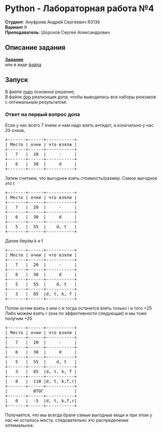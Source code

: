 # Python - Лабораторная работа №4
**Студент**: Ануфриев Андрей Сергеевич
 R3136 </br>**Вариант** 9
</br>**Преподаватель**: Шорохов Сергей Александрович
## Описание задания
[**Задание**](https://github.com/ITMOPython-2022/Lab-4/blob/main/README.md)
</br>или в виде [файла](/task.pdf)
## Запуск
В файле [main](programm/main.py) основное решение, 
</br> В файле [dop](programm/dop.py) реализация допа, чтобы выводились все наборы рюкзаков с оптимальным результатом\
### Ответ на первый вопрос допа
Если у нас всего 7 ячеек и нам надо взять антидот, а изначально у нас 20 очков, 
<pre>
+-------+------+-----------+
| Место | очки | что взяли |
+-------+------+-----------+
|   7   |  20  |     -     |
+-------+------+-----------+
|   6   |  30  |     d     |
+-------+------+-----------+
</pre>
Затем считаем, что выгоднее взять стоимость/размер.
Самое выгодное это t
<pre>
+-------+------+-----------+
| Место | очки | что взяли |
+-------+------+-----------+
|   7   |  20  |     -     |
+-------+------+-----------+
|   6   |  30  |     d     |
+-------+------+-----------+
|   5   |  55  |    d, t   |
+-------+------+-----------+
</pre>
Далее берём k и f
<pre>
+-------+------+-----------+
| Место | очки | что взяли |
+-------+------+-----------+
|   7   |  20  |     -     |
+-------+------+-----------+
|   6   |  30  |     d     |
+-------+------+-----------+
|   5   |  55  |    d, t   |
+-------+------+-----------+
|   3   |  85  |d, t, k, f |
+-------+------+-----------+
</pre>
Потом хотим взять s или c и тогда останется взять только i и того +25
Либо можем взять r (она по эффективности следующая) и мы тоже получим +25
<pre>
+-------+------+-----------+
| Место | очки | что взяли |
+-------+------+-----------+
|   7   |  20  |     -     |
+-------+------+-----------+
|   6   |  30  |     d     |
+-------+------+-----------+
|   5   |  55  |    d, t   |
+-------+------+-----------+
|   3   |  85  |d, t, k, f |
+-------+------+-----------+
|   0   |  110 |d, t, k,f,r|
+-------+------+-----------+
|          ИТОГ            |
+-------+------+-----------+
|   0   |  -5  |d, t, k,f,r|
+-------+------+-----------+
</pre>
Получается, что мы всегда брали самые выгодные вещи и при этом у нас не осталось места, следовательно это распределение оптимальное.